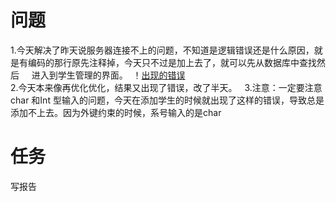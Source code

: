 # 问题
1.今天解决了昨天说服务器连接不上的问题，不知道是逻辑错误还是什么原因，就是有编码的那行原先注释掉，今天只不过是加上去了，就可以先从数据库中查找然后     
  进入到学生管理的界面。
  ！[出现的错误](https://github.com/liuwen777/liuyunwen/blob/master/img/%E9%94%99%E8%AF%AF.png)  
2.今天本来像再优化优化，结果又出现了错误，改了半天。      
3.注意：一定要注意char 和Int 型输入的问题，今天在添加学生的时候就出现了这样的错误，导致总是添加不上去。因为外键约束的时候，系号输入的是char   
# 任务
 写报告

